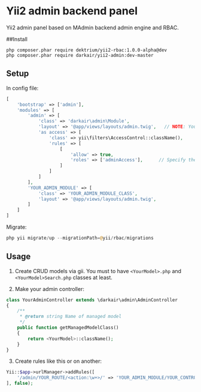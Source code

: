 Yii2 admin backend panel
=================

Yii2 admin panel based on MAdmin backend admin engine and RBAC.

##Install
```
php composer.phar require dektrium/yii2-rbac:1.0.0-alpha@dev
php composer.phar require darkair/yii2-admin:dev-master
```

## Setup
In config file:

```php
[
    'bootstrap' => ['admin'],
    'modules' => [
        'admin' => [
            'class' => 'darkair\admin\Module',
            'layout' => '@app/views/layouts/admin.twig',   // NOTE: You must make your admin template in advance
            'as access' => [
                'class' => yii\filters\AccessControl::className(),
                'rules' => [
                    [
                        'allow' => true,
                        'roles' => ['adminAccess'],      // Specify the admin permissions
                    ]
                ]
            ]
        ],
        'YOUR_ADMIN_MODULE' => [
            'class' => 'YOUR_ADMIN_MODULE_CLASS',
            'layout' => '@app/views/layouts/admin.twig',            
        ]
    ]
]
```

Migrate:

```php
php yii migrate/up --migrationPath=@yii/rbac/migrations
```

## Usage
1. Create CRUD models via gii. You must to have ```<YourModel>.php``` and ```<YourModel>Search.php``` classes at least.

2. Make your admin controller:
```php
class YourAdminController extends \darkair\admin\AdminController
{
    /**
     * @return string Name of managed model
     */
    public function getManagedModelClass()
    {
        return <YourModel>::className();
    }
}
```

3. Create rules like this or on another:
```php
Yii::$app->urlManager->addRules([
    '/admin/YOUR_ROUTE/<action:\w+>/' => 'YOUR_ADMIN_MODULE/YOUR_CONTROLLER/<action>',
], false);
```
